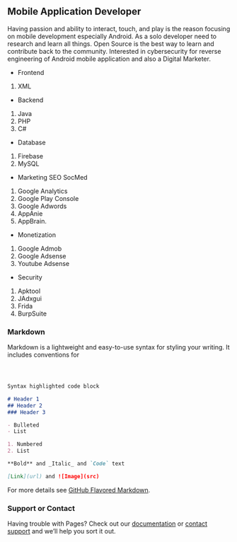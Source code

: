 ## Mobile Application Developer

Having passion and ability to interact, touch, and play is the reason focusing on mobile development especially Android. As a solo developer need to research and learn all things. Open Source is the best way to learn and contribute back to the community. Interested in cybersecurity for reverse engineering of Android mobile application and also a Digital Marketer.


- Frontend 
1. XML

- Backend
1. Java
2. PHP
3. C#

- Database
1. Firebase
2. MySQL

- Marketing SEO SocMed
1. Google Analytics
2. Google Play Console
3. Google Adwords
4. AppAnie
5. AppBrain.

- Monetization
1. Google Admob
2. Google Adsense
3. Youtube Adsense

- Security
1. Apktool
2. JAdxgui
3. Frida
4. BurpSuite

### Markdown

Markdown is a lightweight and easy-to-use syntax for styling your writing. It includes conventions for

```markdown



Syntax highlighted code block

# Header 1
## Header 2
### Header 3

- Bulleted
- List

1. Numbered
2. List

**Bold** and _Italic_ and `Code` text

[Link](url) and ![Image](src)
```

For more details see [GitHub Flavored Markdown](https://guides.github.com/features/mastering-markdown/).


### Support or Contact

Having trouble with Pages? Check out our [documentation](https://help.github.com/categories/github-pages-basics/) or [contact support](https://github.com/contact) and we’ll help you sort it out.

